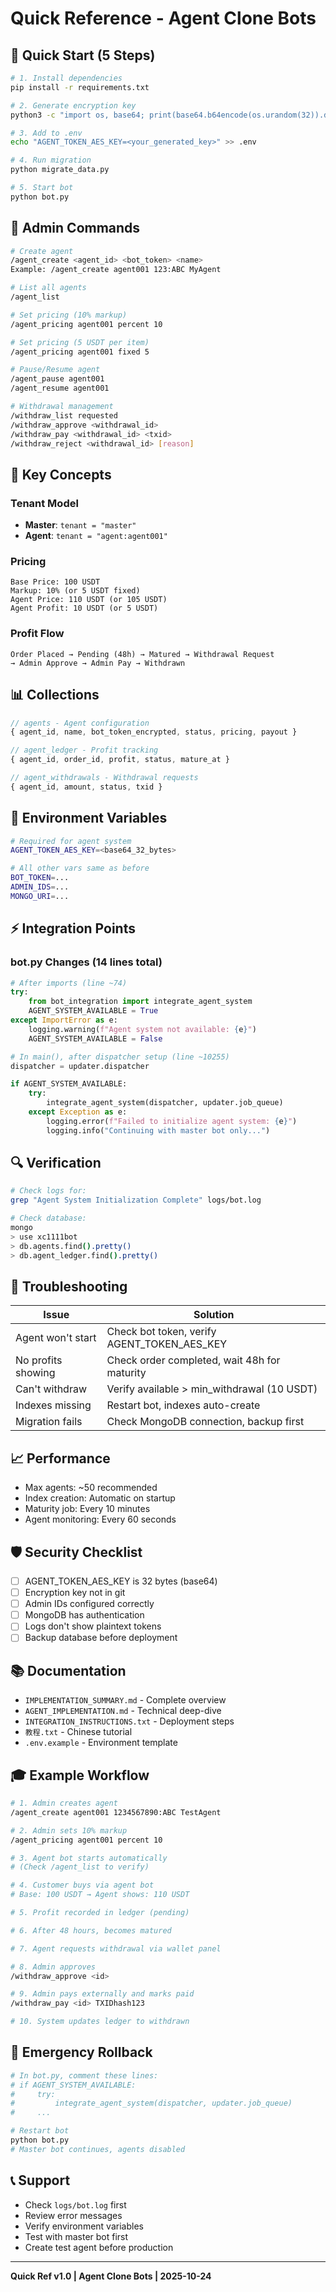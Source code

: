 # Quick Reference - Agent Clone Bots

## 🚀 Quick Start (5 Steps)

```bash
# 1. Install dependencies
pip install -r requirements.txt

# 2. Generate encryption key
python3 -c "import os, base64; print(base64.b64encode(os.urandom(32)).decode())"

# 3. Add to .env
echo "AGENT_TOKEN_AES_KEY=<your_generated_key>" >> .env

# 4. Run migration
python migrate_data.py

# 5. Start bot
python bot.py
```

## 📝 Admin Commands

```bash
# Create agent
/agent_create <agent_id> <bot_token> <name>
Example: /agent_create agent001 123:ABC MyAgent

# List all agents
/agent_list

# Set pricing (10% markup)
/agent_pricing agent001 percent 10

# Set pricing (5 USDT per item)
/agent_pricing agent001 fixed 5

# Pause/Resume agent
/agent_pause agent001
/agent_resume agent001

# Withdrawal management
/withdraw_list requested
/withdraw_approve <withdrawal_id>
/withdraw_pay <withdrawal_id> <txid>
/withdraw_reject <withdrawal_id> [reason]
```

## 🎯 Key Concepts

### Tenant Model
- **Master**: `tenant = "master"`
- **Agent**: `tenant = "agent:agent001"`

### Pricing
```
Base Price: 100 USDT
Markup: 10% (or 5 USDT fixed)
Agent Price: 110 USDT (or 105 USDT)
Agent Profit: 10 USDT (or 5 USDT)
```

### Profit Flow
```
Order Placed → Pending (48h) → Matured → Withdrawal Request 
→ Admin Approve → Admin Pay → Withdrawn
```

## 📊 Collections

```javascript
// agents - Agent configuration
{ agent_id, name, bot_token_encrypted, status, pricing, payout }

// agent_ledger - Profit tracking
{ agent_id, order_id, profit, status, mature_at }

// agent_withdrawals - Withdrawal requests
{ agent_id, amount, status, txid }
```

## 🔧 Environment Variables

```bash
# Required for agent system
AGENT_TOKEN_AES_KEY=<base64_32_bytes>

# All other vars same as before
BOT_TOKEN=...
ADMIN_IDS=...
MONGO_URI=...
```

## ⚡ Integration Points

### bot.py Changes (14 lines total)

```python
# After imports (line ~74)
try:
    from bot_integration import integrate_agent_system
    AGENT_SYSTEM_AVAILABLE = True
except ImportError as e:
    logging.warning(f"Agent system not available: {e}")
    AGENT_SYSTEM_AVAILABLE = False

# In main(), after dispatcher setup (line ~10255)
dispatcher = updater.dispatcher

if AGENT_SYSTEM_AVAILABLE:
    try:
        integrate_agent_system(dispatcher, updater.job_queue)
    except Exception as e:
        logging.error(f"Failed to initialize agent system: {e}")
        logging.info("Continuing with master bot only...")
```

## 🔍 Verification

```bash
# Check logs for:
grep "Agent System Initialization Complete" logs/bot.log

# Check database:
mongo
> use xc1111bot
> db.agents.find().pretty()
> db.agent_ledger.find().pretty()
```

## 🐛 Troubleshooting

| Issue | Solution |
|-------|----------|
| Agent won't start | Check bot token, verify AGENT_TOKEN_AES_KEY |
| No profits showing | Check order completed, wait 48h for maturity |
| Can't withdraw | Verify available > min_withdrawal (10 USDT) |
| Indexes missing | Restart bot, indexes auto-create |
| Migration fails | Check MongoDB connection, backup first |

## 📈 Performance

- Max agents: ~50 recommended
- Index creation: Automatic on startup
- Maturity job: Every 10 minutes
- Agent monitoring: Every 60 seconds

## 🛡️ Security Checklist

- [ ] AGENT_TOKEN_AES_KEY is 32 bytes (base64)
- [ ] Encryption key not in git
- [ ] Admin IDs configured correctly
- [ ] MongoDB has authentication
- [ ] Logs don't show plaintext tokens
- [ ] Backup database before deployment

## 📚 Documentation

- `IMPLEMENTATION_SUMMARY.md` - Complete overview
- `AGENT_IMPLEMENTATION.md` - Technical deep-dive
- `INTEGRATION_INSTRUCTIONS.txt` - Deployment steps
- `教程.txt` - Chinese tutorial
- `.env.example` - Environment template

## 🎓 Example Workflow

```bash
# 1. Admin creates agent
/agent_create agent001 1234567890:ABC TestAgent

# 2. Admin sets 10% markup
/agent_pricing agent001 percent 10

# 3. Agent bot starts automatically
# (Check /agent_list to verify)

# 4. Customer buys via agent bot
# Base: 100 USDT → Agent shows: 110 USDT

# 5. Profit recorded in ledger (pending)

# 6. After 48 hours, becomes matured

# 7. Agent requests withdrawal via wallet panel

# 8. Admin approves
/withdraw_approve <id>

# 9. Admin pays externally and marks paid
/withdraw_pay <id> TXIDhash123

# 10. System updates ledger to withdrawn
```

## 🚨 Emergency Rollback

```python
# In bot.py, comment these lines:
# if AGENT_SYSTEM_AVAILABLE:
#     try:
#         integrate_agent_system(dispatcher, updater.job_queue)
#     ...

# Restart bot
python bot.py
# Master bot continues, agents disabled
```

## 📞 Support

- Check `logs/bot.log` first
- Review error messages
- Verify environment variables
- Test with master bot first
- Create test agent before production

---

**Quick Ref v1.0 | Agent Clone Bots | 2025-10-24**
